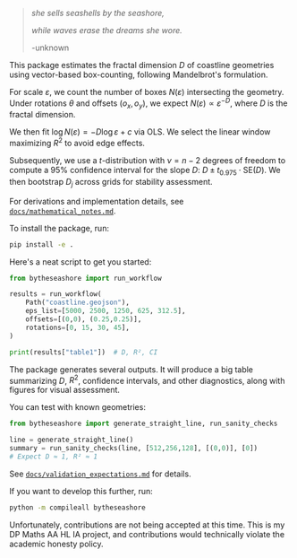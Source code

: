 > _she sells seashells by the seashore,_
> 
> _while waves erase the dreams she wore._
> 
> -unknown

This package estimates the fractal dimension $D$ of coastline geometries using vector-based box-counting, following Mandelbrot's formulation.

For scale $\varepsilon$, we count the number of boxes $N(\varepsilon)$ intersecting the geometry. Under rotations $\theta$ and offsets $(o_x, o_y)$, we expect $N(\varepsilon) \propto \varepsilon^{-D}$, where $D$ is the fractal dimension.

We then fit $\log N(\varepsilon) = -D \log \varepsilon + c$ via OLS. We select the linear window maximizing $R^2$ to avoid edge effects.

Subsequently, we use a $t$-distribution with $\nu = n-2$ degrees of freedom to compute a 95% confidence interval for the slope $D$: $D \pm t_{0.975} \cdot \mathrm{SE}(D)$. We then bootstrap $D_j$ across grids for stability assessment.

For derivations and implementation details, see [`docs/mathematical_notes.md`](docs/mathematical_notes.md).

To install the package, run:

```bash
pip install -e .
```

Here's a neat script to get you started:

```python
from bytheseashore import run_workflow

results = run_workflow(
    Path("coastline.geojson"),
    eps_list=[5000, 2500, 1250, 625, 312.5],
    offsets=[(0,0), (0.25,0.25)],
    rotations=[0, 15, 30, 45],
)

print(results["table1"])  # D, R², CI
```

The package generates several outputs. It will produce a big table summarizing $D$, $R^2$, confidence intervals, and other diagnostics, along with figures for visual assessment.

You can test with known geometries:

```python
from bytheseashore import generate_straight_line, run_sanity_checks

line = generate_straight_line()
summary = run_sanity_checks(line, [512,256,128], [(0,0)], [0])
# Expect D ≈ 1, R² ≈ 1
```

See [`docs/validation_expectations.md`](docs/validation_expectations.md) for details.

If you want to develop this further, run:

```bash
python -m compileall bytheseashore
```

Unfortunately, contributions are not being accepted at this time. This is my DP Maths AA HL IA project, and contributions would technically violate the academic honesty policy.
